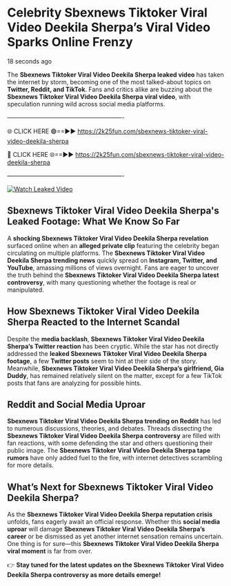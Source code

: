 # Celebrity Sbexnews Tiktoker Viral Video Deekila Sherpa’s Viral Video Sparks Online Frenzy

18 seconds ago

The **Sbexnews Tiktoker Viral Video Deekila Sherpa leaked video** has taken the internet by storm, becoming one of the most talked-about topics on **Twitter, Reddit, and TikTok**. Fans and critics alike are buzzing about the **Sbexnews Tiktoker Viral Video Deekila Sherpa viral video**, with speculation running wild across social media platforms.

———————————————————-

🌐 CLICK HERE 🟢==►► https://2k25fun.com/sbexnews-tiktoker-viral-video-deekila-sherpa

🔴 CLICK HERE 🌐==►► https://2k25fun.com/sbexnews-tiktoker-viral-video-deekila-sherpa

———————————————————-

[![Watch Leaked Video](https://miro.medium.com/v2/resize:fit:828/format:webp/1*cilzJN44JGOrTw9NJCrNHA.gif "Watch Leaked Video")](https://2k25fun.com/sbexnews-tiktoker-viral-video-deekila-sherpa)

## **Sbexnews Tiktoker Viral Video Deekila Sherpa's Leaked Footage: What We Know So Far**  
A **shocking Sbexnews Tiktoker Viral Video Deekila Sherpa revelation** surfaced online when an **alleged private clip** featuring the celebrity began circulating on multiple platforms. The **Sbexnews Tiktoker Viral Video Deekila Sherpa trending news** quickly spread on **Instagram, Twitter, and YouTube**, amassing millions of views overnight. Fans are eager to uncover the truth behind the **Sbexnews Tiktoker Viral Video Deekila Sherpa latest controversy**, with many questioning whether the footage is real or manipulated.  

## **How Sbexnews Tiktoker Viral Video Deekila Sherpa Reacted to the Internet Scandal**  
Despite the **media backlash**, **Sbexnews Tiktoker Viral Video Deekila Sherpa’s Twitter reaction** has been cryptic. While the star has not directly addressed the **leaked Sbexnews Tiktoker Viral Video Deekila Sherpa footage**, a few **Twitter posts** seem to hint at their side of the story. Meanwhile, **Sbexnews Tiktoker Viral Video Deekila Sherpa’s girlfriend, Gia Duddy**, has remained relatively silent on the matter, except for a few TikTok posts that fans are analyzing for possible hints.  

## **Reddit and Social Media Uproar**  
**Sbexnews Tiktoker Viral Video Deekila Sherpa trending on Reddit** has led to numerous discussions, theories, and debates. Threads dissecting the **Sbexnews Tiktoker Viral Video Deekila Sherpa controversy** are filled with fan reactions, with some defending the star and others questioning their public image. The **Sbexnews Tiktoker Viral Video Deekila Sherpa tape rumors** have only added fuel to the fire, with internet detectives scrambling for more details.  

## **What’s Next for Sbexnews Tiktoker Viral Video Deekila Sherpa?**  
As the **Sbexnews Tiktoker Viral Video Deekila Sherpa reputation crisis** unfolds, fans eagerly await an official response. Whether this **social media uproar** will damage **Sbexnews Tiktoker Viral Video Deekila Sherpa’s career** or be dismissed as yet another internet sensation remains uncertain. One thing is for sure—this **Sbexnews Tiktoker Viral Video Deekila Sherpa viral moment** is far from over.  

👉 **Stay tuned for the latest updates on the Sbexnews Tiktoker Viral Video Deekila Sherpa controversy as more details emerge!**  